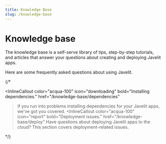 ```yaml
---
title: Knowledge Base
slug: /knowledge-base
---
```


# Knowledge base

The knowledge base is a self-serve library of tips, step-by-step tutorials, and articles that answer your questions about creating and deploying Javelit apps.

<InlineCalloutContainer>
  <InlineCallout
    color="acqua-100"
    icon="quiz"
    bold="FAQ"
    href="/knowledge-base/using-javelit"
  >Here are some frequently asked questions about using Javelit.</InlineCallout>

{/*

  <InlineCallout
    color="acqua-100"
    icon="downloading"
    bold="Installing dependencies."
    href="/knowledge-base/dependencies"
  >If you run into problems installing dependencies for your Javelit apps, we've got you covered.</InlineCallout>
  <InlineCallout
    color="acqua-100"
    icon="report"
    bold="Deployment issues."
    href="/knowledge-base/deploy"
  >Have questions about deploying Javelit apps to the cloud? This section covers deployment-related issues.</InlineCallout>

*/}

</InlineCalloutContainer>
  
